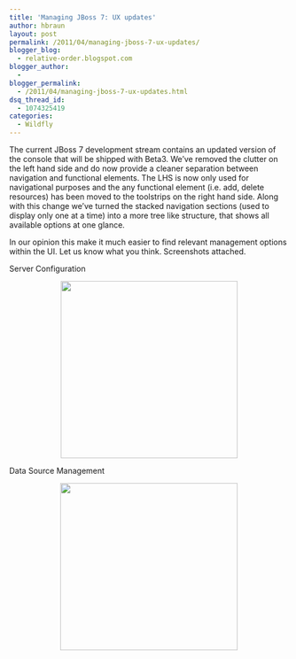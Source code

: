 ```yaml
---
title: 'Managing JBoss 7: UX updates'
author: hbraun
layout: post
permalink: /2011/04/managing-jboss-7-ux-updates/
blogger_blog:
  - relative-order.blogspot.com
blogger_author:
  - 
blogger_permalink:
  - /2011/04/managing-jboss-7-ux-updates.html
dsq_thread_id:
  - 1074325419
categories:
  - Wildfly
---
```

The current JBoss 7 development stream contains an updated version of the console that will be shipped with Beta3. We&#8217;ve removed the clutter on the left hand side and do now provide a cleaner separation between navigation and functional elements. The LHS is now only used for navigational purposes and the any functional element (i.e. add, delete resources) has been moved to the toolstrips on the right hand side. Along with this change we&#8217;ve turned the stacked navigation sections (used to display only one at a time) into a more tree like structure, that shows all available options at one glance. 

<div>
</div>

<div>
  In our opinion this make it much easier to find relevant management options within the UI. Let us know what you think. Screenshots attached.
</div>

<div>
</div>

Server Configuration

<a href="http://1.bp.blogspot.com/-2cHwITMptLY/TZ2ByMLZwgI/AAAAAAAAAIM/fgE_O_PAnmk/s1600/server-config.png" onblur="try {parent.deselectBloggerImageGracefully();} catch(e) {}"><img style="display:block; margin:0px auto 10px; text-align:center;cursor:pointer; cursor:hand;width: 319px; height: 320px;" src="http://1.bp.blogspot.com/-2cHwITMptLY/TZ2ByMLZwgI/AAAAAAAAAIM/fgE_O_PAnmk/s320/server-config.png" border="0" alt="" id="BLOGGER_PHOTO_ID_5592769011526517250" /></a>

Data Source Management

<a href="http://2.bp.blogspot.com/-wSUFsnDi7qg/TZ2BNwCbj8I/AAAAAAAAAIE/xKPlyEKxAs8/s1600/datasources.png" onblur="try {parent.deselectBloggerImageGracefully();} catch(e) {}"><img style="display:block; margin:0px auto 10px; text-align:center;cursor:pointer; cursor:hand;width: 320px; height: 302px;" src="http://2.bp.blogspot.com/-wSUFsnDi7qg/TZ2BNwCbj8I/AAAAAAAAAIE/xKPlyEKxAs8/s320/datasources.png" border="0" alt="" id="BLOGGER_PHOTO_ID_5592768385497403330" /></a>